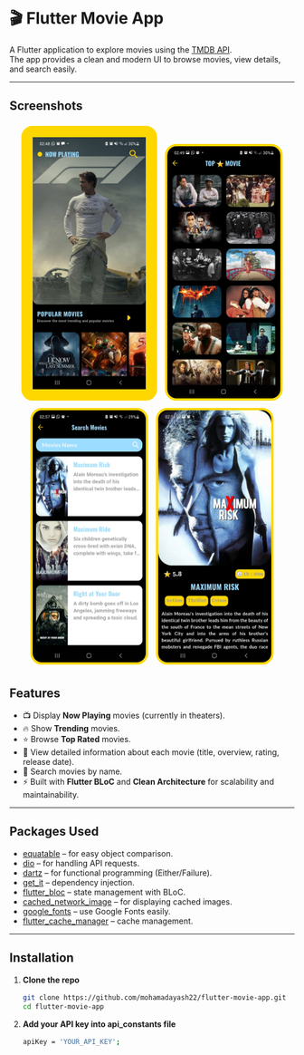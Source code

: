 # 🎬 Flutter Movie App

A Flutter application to explore movies using the [TMDB API](https://www.themoviedb.org/).  
The app provides a clean and modern UI to browse movies, view details, and search easily.

---

##  Screenshots

<p align="center">
  <img src="screenshot/Movie_Screen.jpg" alt="Now Playing" width="200" style="border:20px solid gold; border-radius:20px; margin:5px"/>
  <img src="screenshot/See_More.jpg" alt="Top Rated" width="200" style="border:4px solid gold; border-radius:20px; margin:5px"/>
  <img src="screenshot/Search_Screen.jpg" alt="Search" width="200" style="border:4px solid gold; border-radius:20px; margin:5px"/>
  <img src="screenshot/Movie_Details.jpg" alt="Details" width="200" style="border:4px solid gold; border-radius:20px; margin:5px"/>
</p>

##  Features

- 📺 Display **Now Playing** movies (currently in theaters).
- 🔥 Show **Trending** movies.
- ⭐ Browse **Top Rated** movies.
- 📝 View detailed information about each movie (title, overview, rating, release date).
- 🔎 Search movies by name.
- ⚡ Built with **Flutter BLoC** and **Clean Architecture** for scalability and maintainability.

---

##  Packages Used

- [equatable](https://pub.dev/packages/equatable) – for easy object comparison.
- [dio](https://pub.dev/packages/dio) – for handling API requests.
- [dartz](https://pub.dev/packages/dartz) – for functional programming (Either/Failure).
- [get_it](https://pub.dev/packages/get_it) – dependency injection.
- [flutter_bloc](https://pub.dev/packages/flutter_bloc) – state management with BLoC.
- [cached_network_image](https://pub.dev/packages/cached_network_image) – for displaying cached images.
- [google_fonts](https://pub.dev/packages/google_fonts) – use Google Fonts easily.
- [flutter_cache_manager](https://pub.dev/packages/flutter_cache_manager) – cache management.

---

##  Installation

1. **Clone the repo**

   ```bash
   git clone https://github.com/mohamadayash22/flutter-movie-app.git
   cd flutter-movie-app
   ```

2. **Add your API key into api_constants file**
   ```bash
   apiKey = 'YOUR_API_KEY';
   ```
